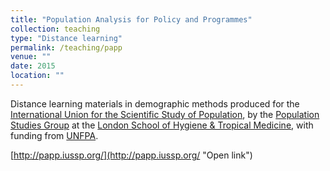 ```yaml
---
title: "Population Analysis for Policy and Programmes"
collection: teaching
type: "Distance learning"
permalink: /teaching/papp
venue: ""
date: 2015
location: ""
---
```


Distance learning materials in demographic methods produced for the [International Union for the Scientific Study of Population](https:www.iussp.org), by the [Population Studies Group](https://www.lshtm.ac.uk/research/centres-projects-groups/psg) at the [London School of Hygiene & Tropical Medicine](https://www.lshtm.ac.uk), with funding from [UNFPA](https://www.unfpa.org).

[http://papp.iussp.org/](http://papp.iussp.org/ "Open link")